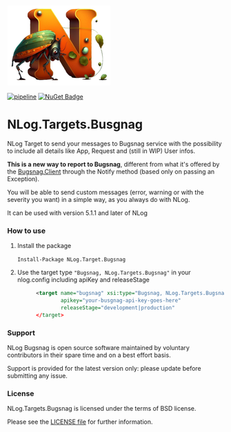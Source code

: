 ![logo](/misc/logo/logo-home.png)

[![pipeline](https://github.com/lucaritossa/NLog.Targets.Bugsnag.Test.Pipeline/actions/workflows/pipeline.yml/badge.svg?branch=main)](https://github.com/lucaritossa/NLog.Targets.Bugsnag.Test.Pipeline/actions/workflows/pipeline.yml)
[![NuGet Badge](https://buildstats.info/nuget/NLog.Targets.Bugsnag?includePreReleases=true)](https://www.nuget.org/packages/NLog.Targets.Bugsnag)

NLog.Targets.Busgnag
=======================

NLog Target to send your messages to Bugsnag service with the possibility to include all details like App, Request and (still in WIP) User infos.

**This is a new way to report to Bugsnag**, different from what it's offered by the [Bugsnag.Client](https://docs.bugsnag.com/platforms/dotnet/other/#basic-configuration) through the Notify method (based only on passing an Exception).

You will be able to send custom messages (error, warning or with the severity you want) in a simple way, as you always do with NLog.

It can be used with version 5.1.1 and later of NLog

### How to use

1) Install the package

    `Install-Package NLog.Target.Bugsnag`

2) Use the target type `"Bugsnag, NLog.Targets.Bugsnag"` in your nlog.config including apiKey and releaseStage

    ```xml
          <target name="bugsnag" xsi:type="Bugsnag, NLog.Targets.Bugsnag"
                  apikey="your-busgnag-api-key-goes-here"
                  releaseStage="development|production"
          </target>
    ```
    
### Support

NLog Bugsnag is open source software maintained by voluntary contributors in their spare time and on a best effort basis.

Support is provided for the latest version only: please update before submitting any issue.


### License

NLog.Targets.Bugsnag is licensed under the terms of BSD license.

Please see the [LICENSE file](./LICENSE.md) for further information.
